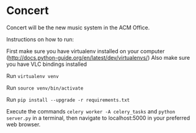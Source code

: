 # Concert

Concert will be the new music system in the ACM Office.

Instructions on how to run:

First make sure you have virtualenv installed on your computer (http://docs.python-guide.org/en/latest/dev/virtualenvs/)
Also make sure you have VLC bindings installed 

Run `virtualenv venv`

Run `source venv/bin/activate`

Run `pip install --upgrade -r requirements.txt`

Execute the commands `celery worker -A celery_tasks` and `python server.py` in a terminal, then navigate to localhost:5000 in your preferred web browser.
